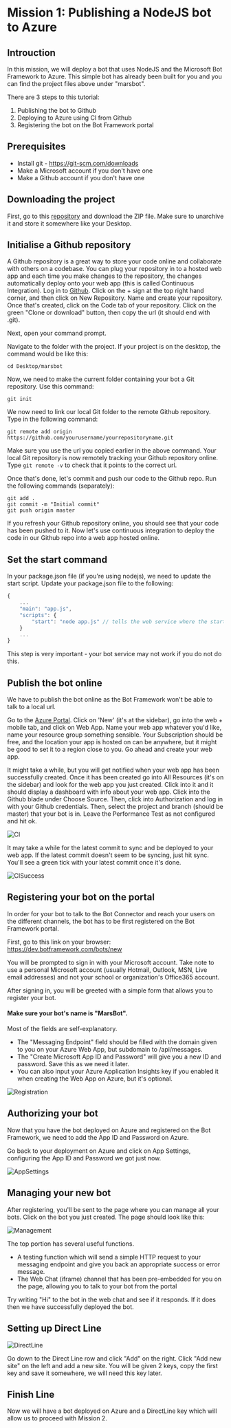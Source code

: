 # Mission 1: Publishing a NodeJS bot to Azure

## Introuction

In this mission, we will deploy a bot that uses NodeJS and the Microsoft Bot Framework to Azure. 
This simple bot has already been built for you and you can find the project files above under "marsbot".

There are 3 steps to this tutorial:

1. Publishing the bot to Github
2. Deploying to Azure using CI from Github
3. Registering the bot on the Bot Framework portal 

## Prerequisites

- Install git - https://git-scm.com/downloads
- Make a Microsoft account if you don't have one
- Make a Github account if you don't have one

## Downloading the project

First, go to this [repository](https://github.com/jamesleeht/marsbot) and download the ZIP file. 
Make sure to unarchive it and store it somewhere like your Desktop.

## Initialise a Github repository

A Github repository is a great way to store your code online and collaborate with others on a codebase. You can plug your repository in to a hosted web app and each time you make changes to the repository, the changes automatically deploy onto your web app (this is called Continuous Integration). Log in to [Github](http://github.com). Click on the + sign at the top right hand corner, and then click on New Repository. Name and create your repository. Once that's created, click on the Code tab of your repository. Click on the green "Clone or download" button, then copy the url (it should end with .git). 

Next, open your command prompt.

Navigate to the folder with the project. If your project is on the desktop, the command would be like this:

```shell
cd Desktop/marsbot
```

Now, we need to make the current folder containing your bot a Git repository. Use this command:

```shell
git init
```

We now need to link our local Git folder to the remote Github repository. Type in the following command:

```shell
git remote add origin https://github.com/yourusername/yourrepositoryname.git
```

Make sure you use the url you copied earlier in the above command. Your local Git repository is now remotely tracking your Github repository online. Type `git remote -v` to check that it points to the correct url.

Once that's done, let's commit and push our code to the Github repo. Run the following commands (separately):

```shell
git add .
git commit -m "Initial commit"
git push origin master
```

If you refresh your Github repository online, you should see that your code has been pushed to it. Now let's use continuous integration to deploy the code in our Github repo into a web app hosted online. 

## Set the start command

In your package.json file (if you're using nodejs), we need to update the start script. Update your package.json file to the following:

```js
{
    ...
    "main": "app.js",
    "scripts": {
        "start": "node app.js" // tells the web service where the start script is
    }
    ...
}
```

This step is very important - your bot service may not work if you do not do this.

## Publish the bot online

We have to publish the bot online as the Bot Framework won't be able to talk to a local url. 

Go to the [Azure Portal](https://portal.azure.com). Click on 'New' (it's at the sidebar), go into the web + mobile tab, and click on Web App. Name your web app whatever you'd like, name your resource group something sensible. Your Subscription should be free, and the location your app is hosted on can be anywhere, but it might be good to set it to a region close to you. Go ahead and create your web app.

It might take a while, but you will get notified when your web app has been successfully created. Once it has been created go into All Resources (it's on the sidebar) and look for the web app you just created. Click into it and it should display a dashboard with info about your web app. Click into the Github blade under Choose Source. Then, click into Authorization and log in with your Github credentials. Then, select the project and branch (should be master) that your bot is in. Leave the Performance Test as not configured and hit ok. 

![CI](https://raw.githubusercontent.com/jamesleeht/XamarinMarsHOL/master/Images/cintegration.PNG)

It may take a while for the latest commit to sync and be deployed to your web app. If the latest commit doesn't seem to be syncing, just hit sync. You'll see a green tick with your latest commit once it's done. 

![CISuccess](https://raw.githubusercontent.com/jamesleeht/XamarinMarsHOL/master/Images/cintsuccess.PNG)

## Registering your bot on the portal
In order for your bot to talk to the Bot Connector and reach your users on the different channels, the bot has to be first registered on the Bot Framework portal. 

First, go to this link on your browser: https://dev.botframework.com/bots/new

You will be prompted to sign in with your Microsoft account. Take note to use a personal Microsoft account (usually Hotmail, Outlook, MSN, Live email addresses) and not your school or organization's Office365 account.

After signing in, you will be greeted with a simple form that allows you to register your bot. 

#### Make sure your bot's name is "MarsBot".

Most of the fields are self-explanatory. 
- The "Messaging Endpoint" field should be filled with the domain given to you on your Azure Web App, but subdomain to /api/messages.
- The "Create Microsoft App ID and Password" will give you a new ID and password. Save this as we need it later.
- You can also input your Azure Application Insights key if you enabled it when creating the Web App on Azure, but it's optional.

![Registration](https://raw.githubusercontent.com/jamesleeht/XamarinMarsHOL/master/Images/marsbotregistration.PNG)

## Authorizing your bot
Now that you have the bot deployed on Azure and registered on the Bot Framework, we need to add the App ID and Password on Azure.

Go back to your deployment on Azure and click on App Settings, configuring the App ID and Password we got just now.

![AppSettings](https://raw.githubusercontent.com/jamesleeht/XamarinMarsHOL/master/Images/marsbotsettings.PNG)

## Managing your new bot
After registering, you'll be sent to the page where you can manage all your bots. Click on the bot you just created. The page should look like this:

![Management](https://raw.githubusercontent.com/jamesleeht/XamarinMarsHOL/master/Images/marsbotportal.PNG)

The top portion has several useful functions.
- A testing function which will send a simple HTTP request to your messaging endpoint and give you back an appropriate success or error message.
- The Web Chat (iframe) channel that has been pre-embedded for you on the page, allowing you to talk to your bot from the portal

Try writing "Hi" to the bot in the web chat and see if it responds. If it does then we have successfully deployed the bot.

## Setting up Direct Line

![DirectLine](https://raw.githubusercontent.com/jamesleeht/XamarinMarsHOL/master/Images/marsbotdl.PNG)

Go down to the Direct Line row and click "Add" on the right. Click "Add new site" on the left and add a new site.
You will be given 2 keys, copy the first key and save it somewhere, we will need this key later.

## Finish Line
Now we will have a bot deployed on Azure and a DirectLine key which will allow us to proceed with Mission 2.
